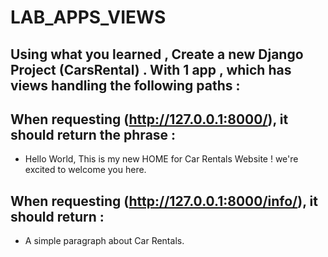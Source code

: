 # LAB_APPS_VIEWS


## Using what you learned , Create a new Django Project (CarsRental) . With 1 app , which has  views handling the following paths : 

## When requesting (http://127.0.0.1:8000/), it should return the phrase :
- Hello World, This is my new HOME for Car Rentals Website  ! we're excited to welcome you here.

## When requesting (http://127.0.0.1:8000/info/), it should return  :
- A simple paragraph about Car Rentals. 
